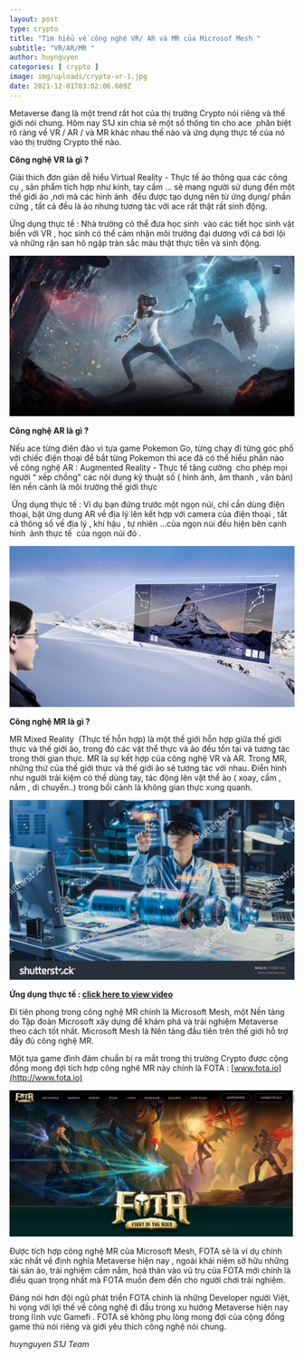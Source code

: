 ```yaml
---
layout: post
type: crypto
title: "Tìm hiểu về công nghệ VR/ AR và MR của Microsof Mesh "
subtitle: "VR/AR/MR "
author: huynguyen
categories: [ crypto ]
image: img/uploads/crypto-vr-1.jpg
date: 2021-12-01T03:02:06.689Z
---
```

<!--StartFragment-->

Metaverse đang là một trend rất hot của thị trường Crypto nói riêng và thế giới nói chung. Hôm nay S1J xin chia sẻ một số thông tin cho ace  phân biệt rõ ràng về VR / AR / và MR khác nhau thế nào và ứng dụng thực tế của nó vào thị trường Crypto thế nào.

**Công nghệ VR là gì ?**

Giải thích đơn giản dễ hiểu Virtual Reality - Thực tế ảo thông qua các công cụ , sản phẩm tích hợp như kính, tay cầm … sẽ mang người sử dụng đến một thế giới ảo ,nơi mà các hình ảnh  đều được tạo dựng nên từ ứng dụng/ phần cứng , tất cả đều là ảo nhưng tương tác với ace rất thật rất sinh động.

Ứng dụng thực tế : Nhà trường có thể đưa học sinh  vào các tiết học sinh vật biển với VR , học sinh có thể cảm nhận môi trường đại dương với cá bơi lội và những rặn san hô ngập tràn sắc màu thật thực tiễn và sinh động.

![](/img/uploads/crypto-vr-2.jpg)

**Công nghệ AR là gì ?**

Nếu ace từng điên đảo vì tựa game Pokemon Go, từng chạy đi từng góc phố với chiếc điện thoại để bắt từng Pokemon thì ace đã có thể hiểu phần nào về công nghệ AR : Augmented Reality - Thực tế tăng cường  cho phép mọi người “ xếp chồng” các nội dung kỹ thuật số ( hình ảnh, âm thanh , văn bản) lên nền cảnh là môi trường thế giới thực

 Ứng dụng thực tế : Ví dụ bạn đứng trước một ngọn núi, chỉ cần dùng điện thoại, bật ứng dung AR về địa lý lên kết hợp với camera của điện thoại , tất cả thông số về địa lý , khí hậu , tự nhiên ...của ngọn núi đều hiện bên cạnh hình  ảnh thực tế  của ngọn núi đó .

![](/img/uploads/crypto-vr-3.jpg)

**Công nghệ MR là gì ?**

MR Mixed Reality  (Thực tế hỗn hợp) là một thế giới hỗn hợp giữa thế giới thực và thế giới ảo, trong đó các vật thể thực và ảo đều tồn tại và tương tác trong thời gian thực. MR là sự kết hợp của công nghệ VR và AR. Trong MR, những thứ của thế giới thực và thế giới ảo sẽ tương tác với nhau. Điển hình như người trải kiệm có thể dùng tay, tác động lên vật thể ảo ( xoay, cầm , nắm , di chuyển..) trong bối cảnh là không gian thực xung quanh.



![](/img/uploads/crypto-vr-4.jpg)

**Ứng dụng thực tế : [click here to view video](https://www.youtube.com/watch?v=Jd2GK0qDtRg)**

Đi tiên phong trong công nghệ MR chính là Microsoft Mesh, một Nền tảng do Tập đoàn Microsoft xây dựng để khám phá và trải nghiệm Metaverse theo cách tốt nhất. Microsoft Mesh là Nền tảng đầu tiên trên thế giới hỗ trợ đầy đủ công nghệ MR.

Một tựa game đình đám chuẩn bị ra mắt trong thị trường Crypto được cộng đồng mong đợi tích hợp công nghê MR này chính là FOTA : [www.fota.io](http://www.fota.io)

![](/img/uploads/crypto-vr-5.jpg)

Được tích hợp công nghệ MR của Microsoft Mesh, FOTA sẽ là ví dụ chính xác nhất về định nghĩa Metaverse hiện nay , ngoài khái niệm sỡ hữu những tài sản ảo, trải nghiệm cầm nắm, hoá thân vào vũ trụ của FOTA mới chính là điều quan trọng nhất mà FOTA muốn đem đến cho người chơi trải nghiệm.

Đáng nói hơn đội ngũ phát triển FOTA chính là những Developer người Việt, hi vọng với lợi thế về công nghệ đi đầu trong xu hướng Metaverse hiện nay trong lĩnh vực Gamefi . FOTA sẽ không phụ lòng mong đợi của cộng đồng game thủ nói riêng và giới yêu thích công nghệ nói chung.

*huynguyen S1J Team*

<!--EndFragment-->